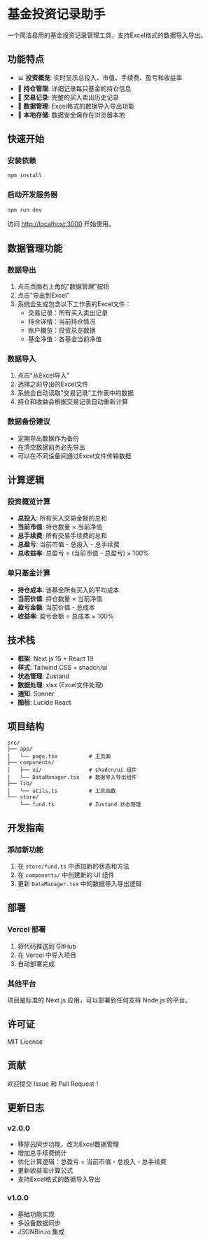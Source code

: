 # 基金投资记录助手

一个简洁易用的基金投资记录管理工具，支持Excel格式的数据导入导出。

## 功能特点

- 📊 **投资概览**: 实时显示总投入、市值、手续费、盈亏和收益率
- 💼 **持仓管理**: 详细记录每只基金的持仓信息
- 📝 **交易记录**: 完整的买入卖出历史记录
- 📁 **数据管理**: Excel格式的数据导入导出功能
- 💾 **本地存储**: 数据安全保存在浏览器本地

## 快速开始

### 安装依赖

```bash
npm install
```

### 启动开发服务器

```bash
npm run dev
```

访问 [http://localhost:3000](http://localhost:3000) 开始使用。

## 数据管理功能

### 数据导出

1. 点击页面右上角的"数据管理"按钮
2. 点击"导出到Excel"
3. 系统会生成包含以下工作表的Excel文件：
   - 交易记录：所有买入卖出记录
   - 持仓详情：当前持仓情况
   - 账户概览：投资总览数据
   - 基金净值：各基金当前净值

### 数据导入

1. 点击"从Excel导入"
2. 选择之前导出的Excel文件
3. 系统会自动读取"交易记录"工作表中的数据
4. 持仓和收益会根据交易记录自动重新计算

### 数据备份建议

- 定期导出数据作为备份
- 在清空数据前务必先导出
- 可以在不同设备间通过Excel文件传输数据

## 计算逻辑

### 投资概览计算

- **总投入**: 所有买入交易金额的总和
- **当前市值**: 持仓数量 × 当前净值
- **总手续费**: 所有交易手续费的总和
- **总盈亏**: 当前市值 - 总投入 - 总手续费
- **总收益率**: 总盈亏 ÷ (当前市值 - 总盈亏) × 100%

### 单只基金计算

- **持仓成本**: 该基金所有买入的平均成本
- **当前价值**: 持仓数量 × 当前净值
- **盈亏金额**: 当前价值 - 总成本
- **收益率**: 盈亏金额 ÷ 总成本 × 100%

## 技术栈

- **框架**: Next.js 15 + React 19
- **样式**: Tailwind CSS + shadcn/ui
- **状态管理**: Zustand
- **数据处理**: xlsx (Excel文件处理)
- **通知**: Sonner
- **图标**: Lucide React

## 项目结构

```
src/
├── app/
│   └── page.tsx          # 主页面
├── components/
│   ├── ui/               # shadcn/ui 组件
│   └── DataManager.tsx   # 数据导入导出组件
├── lib/
│   └── utils.ts          # 工具函数
└── store/
    └── fund.ts           # Zustand 状态管理
```

## 开发指南

### 添加新功能

1. 在 `store/fund.ts` 中添加新的状态和方法
2. 在 `components/` 中创建新的 UI 组件
3. 更新 `DataManager.tsx` 中的数据导入导出逻辑

## 部署

### Vercel 部署

1. 将代码推送到 GitHub
2. 在 Vercel 中导入项目
3. 自动部署完成

### 其他平台

项目是标准的 Next.js 应用，可以部署到任何支持 Node.js 的平台。

## 许可证

MIT License

## 贡献

欢迎提交 Issue 和 Pull Request！

## 更新日志

### v2.0.0
- 移除云同步功能，改为Excel数据管理
- 增加总手续费统计
- 优化计算逻辑：总盈亏 = 当前市值 - 总投入 - 总手续费
- 更新收益率计算公式
- 支持Excel格式的数据导入导出

### v1.0.0
- 基础功能实现
- 多设备数据同步
- JSONBin.io 集成